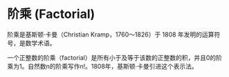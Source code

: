 # 阶乘 (Factorial)

阶乘是基斯顿·卡曼（Christian Kramp，1760～1826）于 1808 年发明的运算符号，是数学术语。

一个正整数的阶乘（factorial）是所有小于及等于该数的正整数的积，并且0的阶乘为1。自然数n的阶乘写作n!。1808年，基斯顿·卡曼引进这个表示法。

